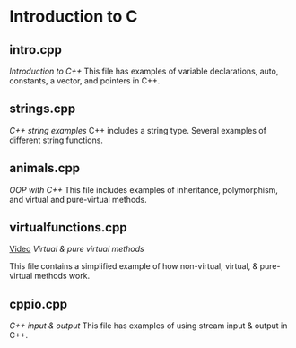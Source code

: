 # Introduction to C

## intro.cpp

*Introduction to C++*
This file has examples of variable declarations, auto, constants, a vector, and pointers in C++.

## strings.cpp

*C++ string examples*
C++ includes a string type.  Several examples of different string functions.

## animals.cpp

*OOP with C++*
This file includes examples of inheritance, polymorphism, and virtual and pure-virtual methods.

## virtualfunctions.cpp

[Video](https://youtu.be/ZnV4gXitoz0)
*Virtual & pure virtual methods*

This file contains a simplified example of how non-virtual, virtual, & pure-virtual methods work.

## cppio.cpp

*C++ input & output*
This file has examples of using stream input & output in C++.
